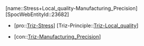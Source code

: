 ﻿---
type: TrizContradiction
aliases:
- Stress+Local_quality-Manufacturing_Precision
license: CC BY-SA 4.0
copyright: https://github.com/SpocWeb
IsDeleted: false
IsReadOnly: false
Confidential: public
tags: 
- Triz/Contradiction
---
[name::Stress+Local_quality-Manufacturing_Precision]
[SpocWebEntityId::23682]
+ [pro::[Triz-Stress](tech/Triz/Parameter/Triz-Stress.md)]
[Triz-Principle::[Triz-Local_quality](tech/Triz/Principle/Triz-Local_quality.md)]
- [con::[Triz-Manufacturing_Precision](tech/Triz/Parameter/Triz-Manufacturing_Precision.md)]

